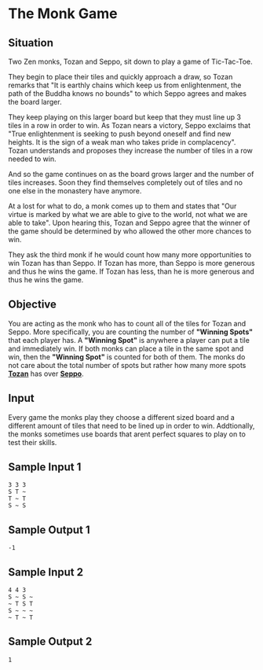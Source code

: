 # __The Monk Game__


## <b>Situation</b>

Two Zen monks, Tozan and Seppo, sit down to play a game of Tic-Tac-Toe.

They begin to place their tiles and quickly approach a draw, so Tozan remarks that "It is earthly chains which keep us from enlightenment, the path of the Buddha knows no bounds" to which Seppo agrees and makes the board larger. 

They keep playing on this larger board but keep that they must line up 3 tiles in a row in order to win. As Tozan nears a victory, Seppo exclaims that "True enlightenment is seeking to push beyond oneself and find new heights. It is the sign of a weak man who takes pride in complacency". Tozan understands and proposes they increase the number of tiles in a row needed to win. 

And so the game continues on as the board grows larger and the number of tiles increases. Soon they find themselves completely out of tiles and no one else in the monastery have anymore. 

At a lost for what to do, a monk comes up to them and states that "Our virtue is marked by what we are able to give to the world, not what we are able to take". Upon hearing this, Tozan and Seppo agree that the winner of the game should be determined by who allowed the other more chances to win. 

They ask the third monk if he would count how many more opportunities to win Tozan has than Seppo.  If Tozan has more, than Seppo is more generous and thus he wins the game. If Tozan has less, than he is more generous and thus he wins the game.

## <b>Objective</b>

You are acting as the monk who has to count all of the tiles for Tozan and Seppo. More specifically, you are counting the number of <b>"Winning Spots"</b> that  each player has. A <b>"Winning Spot"</b> is anywhere a player can put a tile and immediately win. If both monks can place a tile in the same spot and win, then the <b>"Winning Spot"</b> is counted for both of them. The monks do not care about the total number of spots but rather how many more spots <u>__Tozan__</u> has over <u>__Seppo__</u>.


## <b>Input</b>

Every game the monks play they choose a different sized board and a different amount of tiles that need to be lined up in order to win. Addtionally, the monks sometimes use boards that arent perfect squares to play on to test their skills.

## __Sample Input 1__

    3 3 3
    S T ~
    T ~ T
    S ~ S

## __Sample Output 1__
    -1

## __Sample Input 2__

    4 4 3
    S ~ S ~
    ~ T S T
    S ~ ~ ~ 
    ~ T ~ T

## __Sample Output 2__

    1
    
